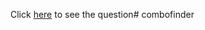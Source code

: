 Click <a href="https://github.com/psrana/Mini-Project-ComboFinder">here</a> to see the question# combofinder
